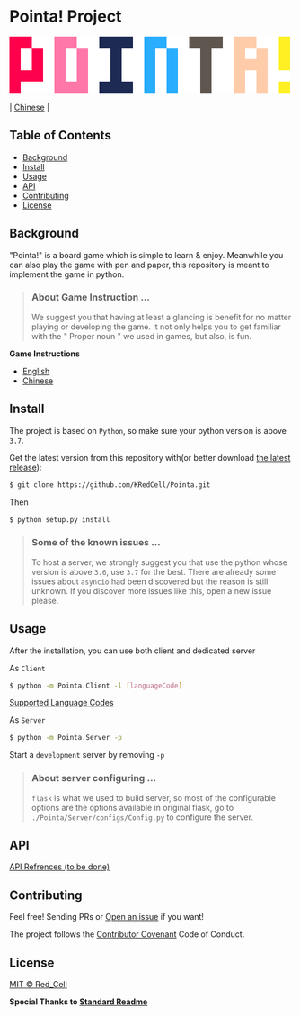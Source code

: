 # Pointa! Project

![Pointa!](./Pointa_Scaled.png)

|   [Chinese](docs/README_ZH.md)    |

## Table of Contents

- [Background](#background)
- [Install](#install)
- [Usage](#usage)
- [API](#api)
- [Contributing](#contributing)
- [License](#license)

## Background
"Pointa!" is a board game which is simple to learn & enjoy. Meanwhile you can also play the game with pen and paper, this repository is meant to implement the game in python.


> ### About Game Instruction ...
> We suggest you that having at least a glancing is benefit for no matter playing or developing the game. It not only helps you to get familiar with the " Proper noun " we used in games, but also, is fun.

**Game Instructions**
- [English](docs/GameInstruction.md)
- [Chinese](docs/GameInstruction_ZH.md)

## Install

The project is based on `Python`, so make sure your python version is above `3.7`. 

Get the latest version from this repository with(or better download [the latest release](https://github.com/KRedCell/Pointa/releases)):
```sh
$ git clone https://github.com/KRedCell/Pointa.git
```
Then
```sh
$ python setup.py install
```

> ### Some of the known issues ...
> To host a server, we strongly suggest you that use the python whose version is above `3.6`, use `3.7` for the best. There are already some issues about `asyncio` had been discovered but the reason is still unknown. If you discover more issues like this, open a new issue please.

## Usage

After the installation, you can use both client and dedicated server

As `Client`
```sh
$ python -m Pointa.Client -l [languageCode]
```
[Supported Language Codes](docs/SupportedLanguages.md)

As `Server`
```sh
$ python -m Pointa.Server -p
```
Start a `development` server by removing `-p`

> ### About server configuring ...
> `flask` is what we used to build server, so most of the configurable options are the options available in original flask, go to `./Pointa/Server/configs/Config.py` to configure the server.

## API
[API Refrences (to be done)](docs/Pointa_Web_API_Refrences.md)

## Contributing
Feel free! Sending PRs or [Open an issue](https://github.com/KRedCell/Pointa/issues/new) if you want!

The project follows the [Contributor Covenant](http://contributor-covenant.org/version/1/3/0/) Code of Conduct.

## License

[MIT © Red_Cell](./LICENSE)

**Special Thanks to [Standard Readme](https://github.com/RichardLitt/standard-readme)**